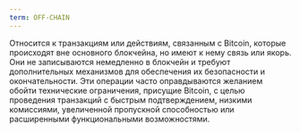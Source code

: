 ```yaml
---
term: OFF-CHAIN
---
```


Относится к транзакциям или действиям, связанным с Bitcoin, которые происходят вне основного блокчейна, но имеют к нему связь или якорь. Они не записываются немедленно в блокчейн и требуют дополнительных механизмов для обеспечения их безопасности и окончательности. Эти операции часто оправдываются желанием обойти технические ограничения, присущие Bitcoin, с целью проведения транзакций с быстрым подтверждением, низкими комиссиями, увеличенной пропускной способностью или расширенными функциональными возможностями.